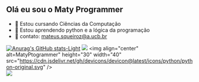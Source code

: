 ## Olá eu sou o Maty Programmer

- 🔭 Estou cursando Ciências da Computação
- 🌱 Estou aprendendo python e a lógica da programação
- 💬 contato: mateus.squeiroz@a.ucb.br

[![Anurag's GitHub stats-Light](https://github-readme-stats.vercel.app/api?username=MatyProgrammer&show_icons=true&theme=default#gh-light-mode-only)](https://github.com/MatyProgrammer/github-readme-stats#gh-light-mode-only)
<picture>
  <source
    srcset="https://github-readme-stats.vercel.app/api?username=MatyProgrammer&show_icons=true&theme=dark"
    media="(prefers-color-scheme: dark)"
  />
  <source
    srcset="https://github-readme-stats.vercel.app/api?username=MatyProgrammer&show_icons=true"
    media="(prefers-color-scheme: light), (prefers-color-scheme: no-preference)"
  />
  <img src="https://github-readme-stats.vercel.app/api?username=MatyProgrammer&show_icons=true" />
</picture> 
<img align="center" alt=MatyPtogrammer" height="30" width="40" src="https://cdn.jsdelivr.net/gh/devicons/devicon@latest/icons/python/python-original.svg" />   
<a href="www.linkedin.com/in/mateus-santos-0201b52b9" target="_blank"><img src="https://img.shields.io/badge/-LinkedIn-%230077B5?style=for-the-badge&logo=linkedin&logoColor=white" target="_blank"></a> 
          
